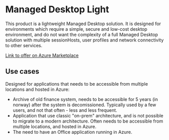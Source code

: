 # Managed Desktop Light

This product is a lightweight Managed Desktop solution. It is designed for environments which require a simple, secure and low-cost desktop environment, and do not want the complexity of a full Managed Desktop solution with multiple sessionHosts, user profiles and network connectivity to other services.

[Link to offer on Azure Marketplace](https://azuremarketplace.microsoft.com/en-us/marketplace/apps/amestofortytwoas1653635920536.managed_desktop_light-preview?tab=Overview&flightCodes=3f38b7b4-b5ca-4d73-b1a7-92a6329c7fa8 "Marketplace link")

## Use cases

Designed for applications that needs to be accessible from multiple locations and hosted in Azure:

- Archive of old finance system, needs to be accessible for 5 years (in norway) after the system is decomissioned. Typically used by a few users, and not that often - less and less frequent.
- Application that use classic "on-prem" architecture, and is not possible to migrate to a modern architecture. Often needs to be accessible from multiple locations, and hosted in Azure.
- The need to have an Office application running in Azure.